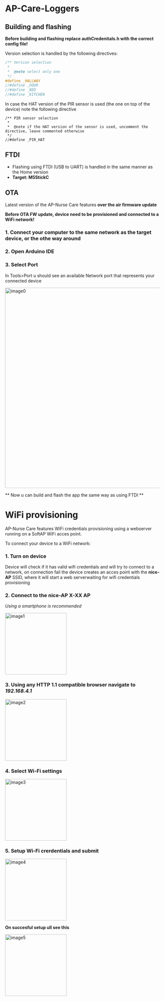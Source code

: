 # AP-Care-Loggers

## Building and flashing

**Before building and flashing replace authCredenitals.h with the correct config file!**

Version selection is handled by the following directives:

```C++
/** Version selection
 *
 *  @note select only one
 */
#define _HALLWAY
//#define _DOOR
//#define _BED
//#define _KITCHEN
```

In case the HAT version of the PIR sensor is used (the one on top of the device) note the following directive

```
/** PIR sensor selection
 *
 *  @note if the HAT version of the sensor is used, uncomment the directive, leave commented otherwise
 */
//#define _PIR_HAT
```

## FTDI

* Flashing using FTDI (USB to UART) is handled in the same manner as the Home version
* **Target: M5StickC**

## OTA

Latest version of the AP-Nurse Care features **over the air firmware update**

**Before OTA FW update, device need to be provisioned and connected to a WiFi network!**

### 1. Connect your computer to the same network as the target device, or the othe way around

### 2. Open Arduino IDE

### 3. Select Port

In Tools>Port u should see an available Network port that represents your connected device

<img src="https://i.ibb.co/jhwSCXX/network-port.png" alt="image0" width="650"/>

** Now u can build and flash the app the same way as using FTDI **

# WiFi provisioning

AP-Nurse Care features WiFi credentials provisioning using a webserver running on a SoftAP WiFi acces point.

To connect your device to a WiFi network:

### 1. Turn on device

  Device will check if it has valid wifi credentials and will try to connect to a network, on connection fail the device creates an acces point with the **nice-AP** SSID, where it will start a web serverwaiting for wifi credentials provisioning

### 2. Connect to the nice-AP X-XX AP

  *Using a smartphone is recommended*

  <img src="https://i.ibb.co/tM8M8v1/Screenshot-20210111-110427.png" alt="image1" width="200"/>

### 3. Using any HTTP 1.1 compatible browser navigate to *192.168.4.1*

  <img src="https://i.ibb.co/KNKmjpL/Screenshot-20210111-111307.png" alt="image2" width="200"/>

### 4. Select Wi-Fi settings

  <img src="https://i.ibb.co/4Wf7frx/Screenshot-20210111-110445.png" alt="image3" width="200"/>

### 5. Setup Wi-Fi crerdentials and submit

  <img src="https://i.ibb.co/0Vz9tmC/Screenshot-20200902-132443.png" alt="image4" width="200"/>

  **On succesful setup ull see this**

  <img src="https://i.ibb.co/K94yC1R/Screenshot-20210111-110541.png" alt="image5" width="200"/>
